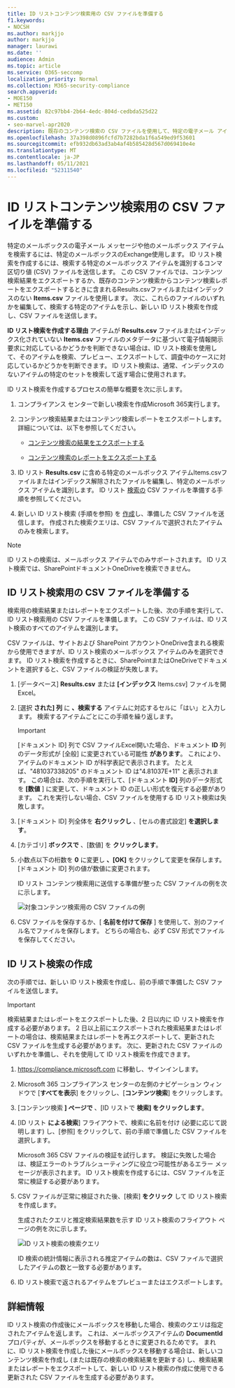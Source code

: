 ```yaml
---
title: ID リストコンテンツ検索用の CSV ファイルを準備する
f1.keywords:
- NOCSH
ms.author: markjjo
author: markjjo
manager: laurawi
ms.date: ''
audience: Admin
ms.topic: article
ms.service: O365-seccomp
localization_priority: Normal
ms.collection: M365-security-compliance
search.appverid:
- MOE150
- MET150
ms.assetid: 82c97bb4-2b64-4edc-804d-cedbda525d22
ms.custom:
- seo-marvel-apr2020
description: 既存のコンテンツ検索の CSV ファイルを使用して、特定の電子メール アイテムを返す ID リスト検索を作成します。
ms.openlocfilehash: 37a398d0896fcfd7b7282bda1f6a549ed9f53601
ms.sourcegitcommit: efb932db63ad3ab4af4b585428d567d069410e4e
ms.translationtype: MT
ms.contentlocale: ja-JP
ms.lasthandoff: 05/11/2021
ms.locfileid: "52311540"
---
```

# <a name="prepare-a-csv-file-for-an-id-list-content-search"></a>ID リストコンテンツ検索用の CSV ファイルを準備する

特定のメールボックスの電子メール メッセージや他のメールボックス アイテムを検索するには、特定のメールボックスのExchange使用します。 ID リスト検索を作成するには、検索する特定のメールボックス アイテムを識別するコンマ区切り値 (CSV) ファイルを送信します。 この CSV ファイルでは、コンテンツ検索結果をエクスポートするか、既存のコンテンツ検索からコンテンツ検索レポートをエクスポートするときに含まれるResults.csvファイルまたはインデックスのない **Items.csv** ファイルを使用します。 次に、これらのファイルのいずれかを編集して、検索する特定のアイテムを示し、新しい ID リスト検索を作成し、CSV ファイルを送信します。

**ID リスト検索を作成する理由** アイテムが **Results.csv** ファイルまたはインデックス化されていない **Items.csv** ファイルのメタデータに基づいて電子情報開示要求に対応しているかどうかを判断できない場合は、ID リスト検索を使用して、そのアイテムを検索、プレビュー、エクスポートして、調査中のケースに対応しているかどうかを判断できます。 ID リスト検索は、通常、インデックスのないアイテムの特定のセットを検索して返す場合に使用されます。

ID リスト検索を作成するプロセスの簡単な概要を次に示します。

1. コンプライアンス センターで新しい検索を作成Microsoft 365実行します。

2. コンテンツ検索結果またはコンテンツ検索レポートをエクスポートします。 詳細については、以下を参照してください。

    - [コンテンツ検索の結果をエクスポートする](export-search-results.md)

    - [コンテンツ検索のレポートをエクスポートする](export-a-content-search-report.md)

3. ID リスト **Results.csv** に含める特定のメールボックス アイテムItems.csvファイルまたはインデックス解除されたファイルを編集し、特定のメールボックス アイテムを識別します。 ID リスト [検索の](#prepare-the-csv-file-for-an-id-list-search) CSV ファイルを準備する手順を参照してください。

4. 新しい ID リスト検索 (手順を参照) を [作成](#create-an-id-list-search)し、準備した CSV ファイルを送信します。 作成された検索クエリは、CSV ファイルで選択されたアイテムのみを検索します。

> [!NOTE]
> ID リストの検索は、メールボックス アイテムでのみサポートされます。 ID リスト検索では、SharePointドキュメントOneDriveを検索できません。

## <a name="prepare-the-csv-file-for-an-id-list-search"></a>ID リスト検索用の CSV ファイルを準備する

検索用の検索結果またはレポートをエクスポートした後、次の手順を実行して、ID リスト検索用の CSV ファイルを準備します。 この CSV ファイルは、ID リスト検索のすべてのアイテムを識別します。

CSV ファイルは、サイトおよび SharePoint アカウントOneDrive含まれる検索から使用できますが、ID リスト検索のメールボックス アイテムのみを選択できます。 ID リスト検索を作成するときに、SharePointまたはOneDriveでドキュメントを選択すると、CSV ファイルの検証が失敗します。

1. [データベース] **Results.csv** または **[インデックス** Items.csv] ファイルを開Excel。

2. [選択 **された] 列** に **、検索する** アイテムに対応するセルに「はい」と入力します。 検索するアイテムごとにこの手順を繰り返します。

    > [!IMPORTANT]
    > [ドキュメント ID] 列で CSV ファイルExcel開いた場合、ドキュメント **ID** 列のデータ形式が [全般] に変更されている可能性 **があります**。 これにより、アイテムのドキュメント ID が科学表記で表示されます。 たとえば、"481037338205" のドキュメント ID は"4.81037E+11" と表示されます。 この場合は、次の手順を実行して、[ドキュメント **ID]** 列のデータ形式を **[数値** ] に変更して、ドキュメント ID の正しい形式を復元する必要があります。 これを実行しない場合、CSV ファイルを使用する ID リスト検索は失敗します。

3. [ドキュメント ID] 列全体を **右クリックし** 、[セルの書式設定] **を選択します**。

4. [カテゴリ] **ボックスで** 、[数値] を **クリックします**。

5. 小数点以下の桁数を **0** に変更し **、[OK]** をクリックして変更を保存します。 [ドキュメント ID] 列の値が数値に変更されます。

    ID リスト コンテンツ検索用に送信する準備が整った CSV ファイルの例を次に示します。

    ![対象コンテンツ検索用の CSV ファイルの例](../media/SearchIDListCSVFile.png)

6. CSV ファイルを保存するか、[ **名前を付けて保存** ] を使用して、別のファイル名でファイルを保存します。 どちらの場合も、必ず CSV 形式でファイルを保存してください。

## <a name="create-an-id-list-search"></a>ID リスト検索の作成

次の手順では、新しい ID リスト検索を作成し、前の手順で準備した CSV ファイルを送信します。

> [!IMPORTANT]
> 検索結果またはレポートをエクスポートした後、2 日以内に ID リスト検索を作成する必要があります。 2 日以上前にエクスポートされた検索結果またはレポートの場合は、検索結果またはレポートを再エクスポートして、更新された CSV ファイルを生成する必要があります。 次に、更新された CSV ファイルのいずれかを準備し、それを使用して ID リスト検索を作成できます。

1. <https://compliance.microsoft.com> に移動し、サインインします。

2. Microsoft 365 コンプライアンス センターの左側のナビゲーション ウィンドウで [**すべてを表示**] をクリックし、[**コンテンツ検索**] をクリックします。

3. [コンテンツ検索 **] ページで** 、[ID リストで **検索] をクリックします**。

4. [ID リスト **による検索**] フライアウトで、検索に名前を付け (必要に応じて説明します) し、[参照] をクリックして、前の手順で準備した CSV ファイルを選択します。

    Microsoft 365 CSV ファイルの検証を試行します。 検証に失敗した場合は、検証エラーのトラブルシューティングに役立つ可能性があるエラー メッセージが表示されます。 ID リスト検索を作成するには、CSV ファイルを正常に検証する必要があります。

5. CSV ファイルが正常に検証された後、[検索] **をクリック** して ID リスト検索を作成します。

    生成されたクエリと推定検索結果数を示す ID リスト検索のフライアウト ページの例を次に示します。

    ![ID リスト検索の検索クエリ](../media/SearchIDListFlyout.png)

    ID 検索の統計情報に表示される推定アイテムの数は、CSV ファイルで選択したアイテムの数と一致する必要があります。

6. ID リスト検索で返されるアイテムをプレビューまたはエクスポートします。

## <a name="more-information"></a>詳細情報

ID リスト検索の作成後にメールボックスを移動した場合、検索のクエリは指定されたアイテムを返します。 これは、メールボックスアイテムの **DocumentId** プロパティが、メールボックスを移動するときに変更されるためです。 まれに、ID リスト検索を作成した後にメールボックスを移動する場合は、新しいコンテンツ検索を作成し (または既存の検索の検索結果を更新する) し、検索結果またはレポートをエクスポートして、新しい ID リスト検索の作成に使用できる更新された CSV ファイルを生成する必要があります。
